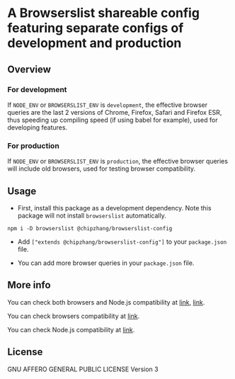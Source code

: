 # A Browserslist shareable config featuring separate configs of development and production

## Overview

### For development

If `NODE_ENV` or `BROWSERSLIST_ENV` is `development`,
the effective browser queries are the last 2 versions of Chrome, Firefox, Safari and Firefox ESR,
thus speeding up compiling speed (if using babel for example), used for developing features.

### For production

If `NODE_ENV` or `BROWSERSLIST_ENV` is `production`,
the effective browser queries will include old browsers, used for testing browser compatibility.

## Usage

- First, install this package as a development dependency. Note this package will not install `browserslist` automatically.

```shell
npm i -D browserslist @chipzhang/browserslist-config
```

- Add `["extends @chipzhang/browserslist-config"]` to your `package.json` file.

- You can add more browser queries in your `package.json` file.

## More info

You can check both browsers and Node.js compatibility at [link](https://kangax.github.io/compat-table/), [link](https://github.com/kangax/compat-table).

You can check browsers compatibility at [link](https://caniuse.com/).

You can check Node.js compatibility at [link](https://node.green/).

## License

GNU AFFERO GENERAL PUBLIC LICENSE Version 3
